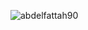 <p align="left">
    <img align="center" src="https://github-readme-stats.vercel.app/api/top-langs?username=abdelfattah90&show_icons=true&locale=en&layout=compact" alt="abdelfattah90" />
</p>
